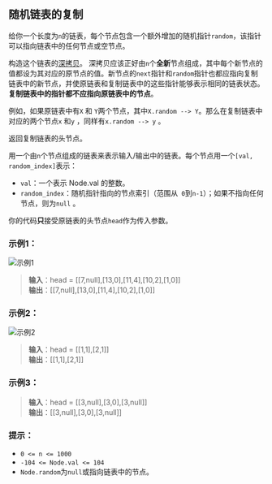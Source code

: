 ## 随机链表的复制
给你一个长度为`n`的链表，每个节点包含一个额外增加的随机指针`random`，该指针可以指向链表中的任何节点或空节点。

构造这个链表的[深拷贝](https://baike.baidu.com/item/%E6%B7%B1%E6%8B%B7%E8%B4%9D/22785317?fr=aladdin)。 深拷贝应该正好由`n`个**全新**节点组成，其中每个新节点的值都设为其对应的原节点的值。新节点的`next`指针和`random`指针也都应指向复制链表中的新节点，并使原链表和复制链表中的这些指针能够表示相同的链表状态。**复制链表中的指针都不应指向原链表中的节点**。

例如，如果原链表中有`X` 和 `Y`两个节点，其中`X.random --> Y`。那么在复制链表中对应的两个节点`x` 和`y` ，同样有`x.random --> y` 。

返回复制链表的头节点。

用一个由`n`个节点组成的链表来表示输入/输出中的链表。每个节点用一个`[val, random_index]`表示：

* `val`：一个表示 Node.val 的整数。
* `random_index`：随机指针指向的节点索引（范围从` 0`到`n-1`）；如果不指向任何节点，则为`null` 。

你的代码**只**接受原链表的头节点`head`作为传入参数。
### 示例1：
![示例1](https://assets.leetcode-cn.com/aliyun-lc-upload/uploads/2020/01/09/e1.png)
> **输入**：head = [[7,null],[13,0],[11,4],[10,2],[1,0]]  
> **输出**：[[7,null],[13,0],[11,4],[10,2],[1,0]]
### 示例2：
![示例2](https://assets.leetcode-cn.com/aliyun-lc-upload/uploads/2020/01/09/e2.png)
> **输入**：head = [[1,1],[2,1]]    
> **输出**：[[1,1],[2,1]]
### 示例3：
> **输入**：head = [[3,null],[3,0],[3,null]]  
> **输出**：[[3,null],[3,0],[3,null]]
### 提示：
* `0 <= n <= 1000`
* `-104 <= Node.val <= 104`
* `Node.random`为`null`或指向链表中的节点。